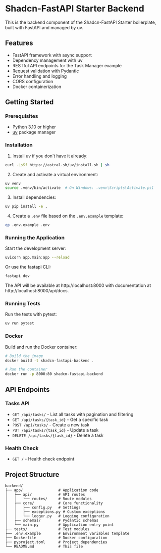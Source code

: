 # Shadcn-FastAPI Starter Backend

This is the backend component of the Shadcn-FastAPI Starter boilerplate, built with FastAPI and managed by uv.

## Features

- FastAPI framework with async support
- Dependency management with uv
- RESTful API endpoints for the Task Manager example
- Request validation with Pydantic
- Error handling and logging
- CORS configuration
- Docker containerization

## Getting Started

### Prerequisites

- Python 3.10 or higher
- [uv](https://github.com/astral-sh/uv) package manager

### Installation

1. Install uv if you don't have it already:

```bash
curl -LsSf https://astral.sh/uv/install.sh | sh
```

2. Create and activate a virtual environment:

```bash
uv venv
source .venv/bin/activate  # On Windows: .venv\Scripts\Activate.ps1
```

3. Install dependencies:

```bash
uv pip install -e .
```

4. Create a `.env` file based on the `.env.example` template:

```bash
cp .env.example .env
```

### Running the Application

Start the development server:

```bash
uvicorn app.main:app --reload
```

Or use the fastapi CLI:

```bash
fastapi dev
```

The API will be available at http://localhost:8000 with documentation at http://localhost:8000/api/docs.

### Running Tests

Run the tests with pytest:

```bash
uv run pytest
```

### Docker

Build and run the Docker container:

```bash
# Build the image
docker build -t shadcn-fastapi-backend .

# Run the container
docker run -p 8000:80 shadcn-fastapi-backend
```

## API Endpoints

### Tasks API

- `GET /api/tasks/` - List all tasks with pagination and filtering
- `GET /api/tasks/{task_id}` - Get a specific task
- `POST /api/tasks/` - Create a new task
- `PUT /api/tasks/{task_id}` - Update a task
- `DELETE /api/tasks/{task_id}` - Delete a task

### Health Check

- `GET /` - Health check endpoint

## Project Structure

```
backend/
├── app/                # Application code
│   ├── api/            # API routes
│   │   └── routes/     # Route modules
│   ├── core/           # Core functionality
│   │   ├── config.py   # Settings
│   │   ├── exceptions.py # Custom exceptions
│   │   └── logger.py   # Logging configuration
│   ├── schemas/        # Pydantic schemas
│   └── main.py         # Application entry point
├── tests/              # Test modules
├── .env.example        # Environment variables template
├── Dockerfile          # Docker configuration
├── pyproject.toml      # Project dependencies
└── README.md           # This file
```